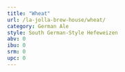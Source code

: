 ```yaml
---
title: "Wheat"
url: /la-jolla-brew-house/wheat/
category: German Ale
style: South German-Style Hefeweizen
abv: 0
ibu: 0
srm: 0
upc: 0
---
```



